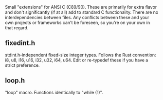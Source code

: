 Small "extensions" for ANSI C (C89/90). These are primarily for extra flavor and don't significantly (if at all) add to standard C functionality. There are no interdependencies between files. Any conflicts between these and your own projects or frameworks can't be foreseen, so you're on your own in that regard.

fixedint.h
----------
stdint.h-independent fixed-size integer types. Follows the Rust convention: i8, u8, i16, u16, i32, u32, i64, u64. Edit or re-typedef these if you have a strict preference.

loop.h
------
"loop" macro. Functions identically to "while (1)".
